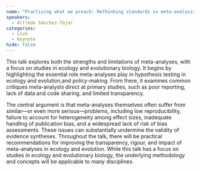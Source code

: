 ```yaml
---
name: "Practising what we preach: Rethinking standards in meta-analysis for ecology and evolution"
speakers:
  - Alfredo Sánchez-Tójar
categories:
  - Live
  - Keynote
hide: false
---
```


This talk explores both the strengths and limitations of meta-analyses, with a focus on studies in ecology and evolutionary biology. It begins by highlighting the essential role meta-analyses play in hypothesis testing in ecology and evolution,and policy-making. From there, it examines common critiques meta-analysts direct at primary studies, such as poor reporting, lack of data and code sharing, and limited transparency.

The central argument is that meta-analyses themselves often suffer from similar—or even more serious—problems, including low reproducibility, failure to account for heterogeneity among effect sizes, inadequate handling of publication bias, and a widespread lack of risk of bias assessments. These issues can substantially undermine the validity of evidence syntheses.
Throughout the talk, there will be practical recommendations for improving the transparency, rigour, and impact of meta-analyses in ecology and evolution.
While this talk has a focus on studies in ecology and evolutionary biology, the underlying methodology and concepts will be applicable to many disciplines.